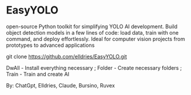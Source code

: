 # EasyYOLO
open-source Python toolkit for simplifying YOLO AI development. Build object detection models in a few lines of code: load data, train with one command, and deploy effortlessly. Ideal for computer vision projects from prototypes to advanced applications

git clone https://github.com/elldries/EasyYOLO.git

DwAll - Install everything necessary ; Folder - Create necessary folders ; Train - Train and create AI

By: ChatGpt, Elldries, Claude, Bursino, Ruvex

